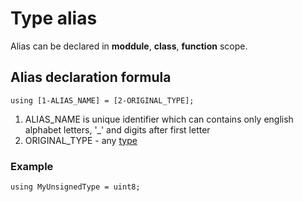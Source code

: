 # Type alias

Alias can be declared in **moddule**, **class**, **function** scope.



## Alias declaration formula

```
using [1-ALIAS_NAME] = [2-ORIGINAL_TYPE];
```
1. ALIAS_NAME is unique identifier which can contains only english alphabet letters, '_' and digits after first letter
2. ORIGINAL_TYPE - any [type](01-Types.md)

### Example

```
using MyUnsignedType = uint8;
```

